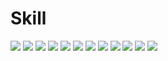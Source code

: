 
<h1>Skill</h1>
<img src="https://img.shields.io/badge/SpringBoot-6DB33F?style=flat-square&logo=SpringBoot&logoColor=black"/>
<img src="https://img.shields.io/badge/hibernate-59666C?style=flat-square&logo=hibernate&logoColor=black"/>
<img src="https://img.shields.io/badge/mysql-4479A1?style=flat-square&logo=mysql&logoColor=black"/>
<img src="https://img.shields.io/badge/mongodb-47A248?style=flat-square&logo=mongodb&logoColor=black"/>
<img src="https://img.shields.io/badge/redis-DC382D?style=flat-square&logo=redis&logoColor=black"/>
<img src="https://img.shields.io/badge/apachekafka-231F20?style=flat-square&logo=apachekafka&logoColor=black"/>
<img src="https://img.shields.io/badge/amazonaws-232F3E?style=flat-square&logo=amazonaws&logoColor=black"/>
<img src="https://img.shields.io/badge/javascript-F7DF1E?style=flat-square&logo=javascript&logoColor=black"/>
<img src="https://img.shields.io/badge/jquery-0769AD?style=flat-square&logo=jquery&logoColor=black"/>
<img src="https://img.shields.io/badge/thymeleaf-005F0F?style=flat-square&logo=thymeleaf&logoColor=black"/>
<img src="https://img.shields.io/badge/nodedotjs-339933?style=flat-square&logo=nodedotjs&logoColor=black"/>
<img src="https://img.shields.io/badge/express-000000?style=flat-square&logo=express&logoColor=black"/>
